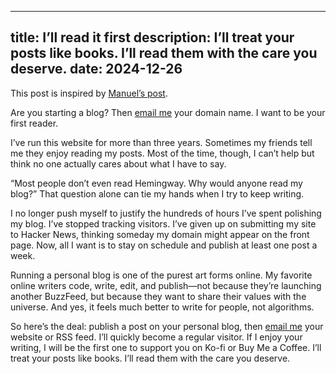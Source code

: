 
--- 
title: I’ll read it first
description: I’ll treat your posts like books. I’ll read them with the care you deserve.
date: 2024-12-26
---

This post is inspired by [Manuel’s post][1].

Are you starting a blog? Then [email me][2] your domain name. I want to be your first reader.

I’ve run this website for more than three years. Sometimes my friends tell me they enjoy reading my posts. Most of the time, though, I can’t help but think no one actually cares about what I have to say.

“Most people don’t even read Hemingway. Why would anyone read my blog?” That question alone can tie my hands when I try to keep writing.

I no longer push myself to justify the hundreds of hours I’ve spent polishing my blog. I’ve stopped tracking visitors. I’ve given up on submitting my site to Hacker News, thinking someday my domain might appear on the front page. Now, all I want is to stay on schedule and publish at least one post a week. 

Running a personal blog is one of the purest art forms online. My favorite online writers code, write, edit, and publish—not because they’re launching another BuzzFeed, but because they want to share their values with the universe. And yes, it feels much better to write for people, not algorithms.

So here’s the deal: publish a post on your personal blog, then [email me][3] your website or RSS feed. I’ll quickly become a regular visitor. If I enjoy your writing, I will be the first one to support you on Ko-fi or Buy Me a Coffee. I’ll treat your posts like books. I’ll read them with the care you deserve.

[1]:	https://manuelmoreale.com/i-ll-read-it
[2]:	https://letterbird.co/kang
[3]:	https://letterbird.co/kang